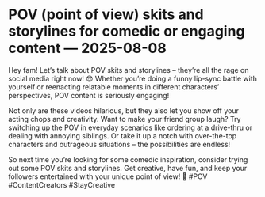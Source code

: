# POV (point of view) skits and storylines for comedic or engaging content — 2025-08-08

Hey fam! Let’s talk about POV skits and storylines – they’re all the rage on social media right now! 😎 Whether you’re doing a funny lip-sync battle with yourself or reenacting relatable moments in different characters’ perspectives, POV content is seriously engaging!

Not only are these videos hilarious, but they also let you show off your acting chops and creativity. Want to make your friend group laugh? Try switching up the POV in everyday scenarios like ordering at a drive-thru or dealing with annoying siblings. Or take it up a notch with over-the-top characters and outrageous situations – the possibilities are endless!

So next time you’re looking for some comedic inspiration, consider trying out some POV skits and storylines. Get creative, have fun, and keep your followers entertained with your unique point of view! 🌟 #POV #ContentCreators #StayCreative